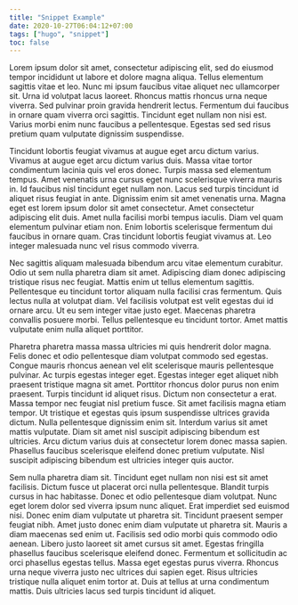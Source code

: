 ```yaml
---
title: "Snippet Example"
date: 2020-10-27T06:04:12+07:00
tags: ["hugo", "snippet"]
toc: false
---
```


Lorem ipsum dolor sit amet, consectetur adipiscing elit, sed do eiusmod tempor incididunt ut labore et dolore magna aliqua. Tellus elementum sagittis vitae et leo. Nunc mi ipsum faucibus vitae aliquet nec ullamcorper sit. Urna id volutpat lacus laoreet. Rhoncus mattis rhoncus urna neque viverra. Sed pulvinar proin gravida hendrerit lectus. Fermentum dui faucibus in ornare quam viverra orci sagittis. Tincidunt eget nullam non nisi est. Varius morbi enim nunc faucibus a pellentesque. Egestas sed sed risus pretium quam vulputate dignissim suspendisse.

Tincidunt lobortis feugiat vivamus at augue eget arcu dictum varius. Vivamus at augue eget arcu dictum varius duis. Massa vitae tortor condimentum lacinia quis vel eros donec. Turpis massa sed elementum tempus. Amet venenatis urna cursus eget nunc scelerisque viverra mauris in. Id faucibus nisl tincidunt eget nullam non. Lacus sed turpis tincidunt id aliquet risus feugiat in ante. Dignissim enim sit amet venenatis urna. Magna eget est lorem ipsum dolor sit amet consectetur. Amet consectetur adipiscing elit duis. Amet nulla facilisi morbi tempus iaculis. Diam vel quam elementum pulvinar etiam non. Enim lobortis scelerisque fermentum dui faucibus in ornare quam. Cras tincidunt lobortis feugiat vivamus at. Leo integer malesuada nunc vel risus commodo viverra.

Nec sagittis aliquam malesuada bibendum arcu vitae elementum curabitur. Odio ut sem nulla pharetra diam sit amet. Adipiscing diam donec adipiscing tristique risus nec feugiat. Mattis enim ut tellus elementum sagittis. Pellentesque eu tincidunt tortor aliquam nulla facilisi cras fermentum. Quis lectus nulla at volutpat diam. Vel facilisis volutpat est velit egestas dui id ornare arcu. Ut eu sem integer vitae justo eget. Maecenas pharetra convallis posuere morbi. Tellus pellentesque eu tincidunt tortor. Amet mattis vulputate enim nulla aliquet porttitor.

Pharetra pharetra massa massa ultricies mi quis hendrerit dolor magna. Felis donec et odio pellentesque diam volutpat commodo sed egestas. Congue mauris rhoncus aenean vel elit scelerisque mauris pellentesque pulvinar. Ac turpis egestas integer eget. Egestas integer eget aliquet nibh praesent tristique magna sit amet. Porttitor rhoncus dolor purus non enim praesent. Turpis tincidunt id aliquet risus. Dictum non consectetur a erat. Massa tempor nec feugiat nisl pretium fusce. Sit amet facilisis magna etiam tempor. Ut tristique et egestas quis ipsum suspendisse ultrices gravida dictum. Nulla pellentesque dignissim enim sit. Interdum varius sit amet mattis vulputate. Diam sit amet nisl suscipit adipiscing bibendum est ultricies. Arcu dictum varius duis at consectetur lorem donec massa sapien. Phasellus faucibus scelerisque eleifend donec pretium vulputate. Nisl suscipit adipiscing bibendum est ultricies integer quis auctor.

Sem nulla pharetra diam sit. Tincidunt eget nullam non nisi est sit amet facilisis. Dictum fusce ut placerat orci nulla pellentesque. Blandit turpis cursus in hac habitasse. Donec et odio pellentesque diam volutpat. Nunc eget lorem dolor sed viverra ipsum nunc aliquet. Erat imperdiet sed euismod nisi. Donec enim diam vulputate ut pharetra sit. Tincidunt praesent semper feugiat nibh. Amet justo donec enim diam vulputate ut pharetra sit. Mauris a diam maecenas sed enim ut. Facilisis sed odio morbi quis commodo odio aenean. Libero justo laoreet sit amet cursus sit amet. Egestas fringilla phasellus faucibus scelerisque eleifend donec. Fermentum et sollicitudin ac orci phasellus egestas tellus. Massa eget egestas purus viverra. Rhoncus urna neque viverra justo nec ultrices dui sapien eget. Risus ultricies tristique nulla aliquet enim tortor at. Duis at tellus at urna condimentum mattis. Duis ultricies lacus sed turpis tincidunt id aliquet.

